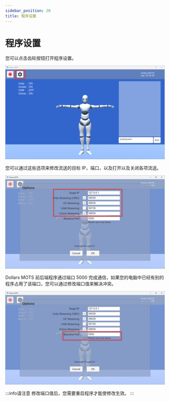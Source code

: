 ```yaml
---
sidebar_position: 20
title: 程序设置
---
```


# 程序设置

您可以点击齿轮按钮打开程序设置。

![](../img/2024_01_06_13_52_34.png)

您可以通过这些选项来修改流送的目标 IP，端口，以及打开以及关闭各项流送。

![](../img/2024_01_06_13_53_44.png)

Dollars MOTS 前后端程序通过端口 5000 完成通信，如果您的电脑中已经有别的程序占用了该端口，您可以通过修改端口值来解决冲突。

![](../img/2024_01_06_13_55_14-Dollars_MOTS.png)

:::info请注意
修改端口值后，您需要重启程序才能使修改生效。
:::
